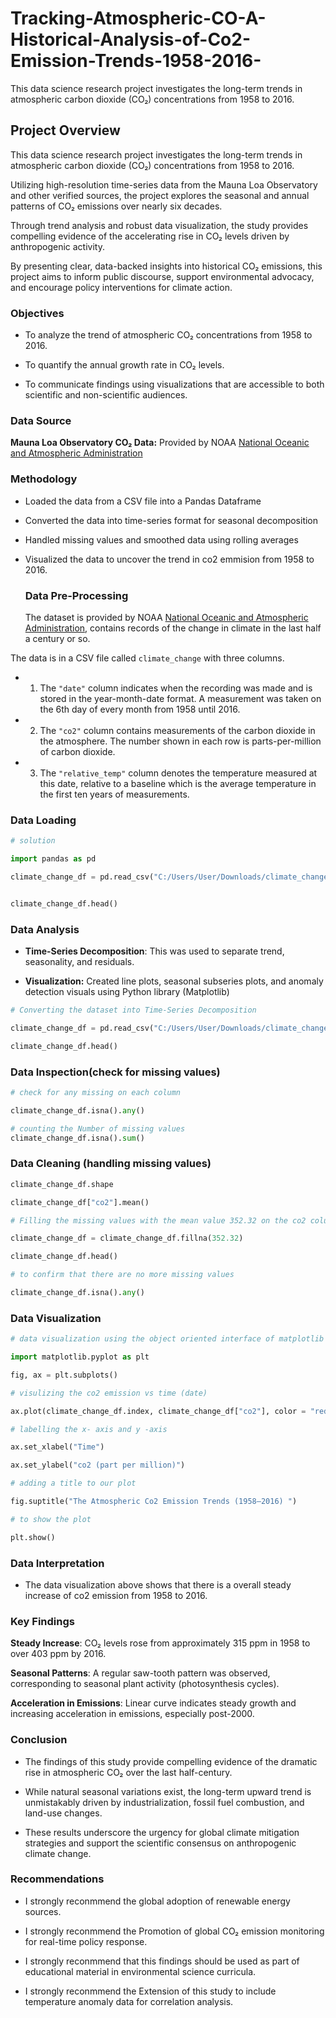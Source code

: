 # Tracking-Atmospheric-CO-A-Historical-Analysis-of-Co2-Emission-Trends-1958-2016-
This data science research project investigates the long-term trends in atmospheric carbon dioxide (CO₂) concentrations from 1958 to 2016.


## Project Overview
This data science research project investigates the long-term trends in atmospheric carbon dioxide (CO₂) concentrations from 1958 to 2016.

Utilizing high-resolution time-series data from the Mauna Loa Observatory and other verified sources, the project explores the seasonal and annual patterns of CO₂ emissions over nearly six decades.

Through trend analysis and robust data visualization, the study provides compelling evidence of the accelerating rise in CO₂ levels driven by anthropogenic activity.

By presenting clear, data-backed insights into historical CO₂ emissions, this project aims to inform public discourse, support environmental advocacy, and encourage policy interventions for climate action.

### Objectives
- To analyze the trend of atmospheric CO₂ concentrations from 1958 to 2016.

- To quantify the annual growth rate in CO₂ levels.

- To communicate findings using visualizations that are accessible to both scientific and non-scientific audiences.

### Data Source
**Mauna Loa Observatory CO₂ Data:** Provided by NOAA [National Oceanic and Atmospheric Administration](https://gml.noaa.gov/ccgg/trends/)


### Methodology
- Loaded the data from a CSV file into a Pandas Dataframe

- Converted the data into time-series format for seasonal decomposition

- Handled missing values and smoothed data using rolling averages

- Visualized the data to uncover the trend in co2 emmision from 1958 to 2016.

  ### Data Pre-Processing

  The dataset is provided by NOAA [National Oceanic and Atmospheric Administration](https://gml.noaa.gov/ccgg/trends/),  contains records of the change in climate in the last half a century or so. 

The data is in a CSV file called `climate_change` with three columns. 

- 1. The `"date"` column indicates when the recording was made and is stored in the year-month-date format.
     A measurement was taken on the 6th day of every month from 1958 until 2016. 


- 2. The  `"co2"` column contains measurements of the carbon dioxide in the atmosphere.
     The number shown in each row is parts-per-million of carbon dioxide. 


- 3. The  `"relative_temp"` column denotes the temperature measured at this date, relative to a baseline which is the average        temperature in the first ten years of measurements.
 
### Data Loading 

```python
# solution 

import pandas as pd 

climate_change_df = pd.read_csv("C:/Users/User/Downloads/climate_change.csv")


climate_change_df.head()


```

###  Data Analysis

- **Time-Series Decomposition**: This was used to separate trend, seasonality, and residuals.

- **Visualization:** Created line plots,  seasonal subseries plots, and anomaly detection visuals using Python library (Matplotlib)

```python
# Converting the dataset into Time-Series Decomposition

climate_change_df = pd.read_csv("C:/Users/User/Downloads/climate_change.csv", parse_dates = ["date"], index_col = "date" )

climate_change_df.head()

```

###  Data Inspection(check for missing values)

```python
# check for any missing on each column 

climate_change_df.isna().any()

```


```python
# counting the Number of missing values
climate_change_df.isna().sum()

```

### Data Cleaning (handling missing values) 

```python
climate_change_df.shape

```


```python
climate_change_df["co2"].mean()

```

```python
# Filling the missing values with the mean value 352.32 on the co2 column 

climate_change_df = climate_change_df.fillna(352.32)

climate_change_df.head()

```

```python
# to confirm that there are no more missing values 

climate_change_df.isna().any()

```

### Data Visualization

```python
# data visualization using the object oriented interface of matplotlib 

import matplotlib.pyplot as plt 

fig, ax = plt.subplots()

# visulizing the co2 emission vs time (date)

ax.plot(climate_change_df.index, climate_change_df["co2"], color = "red" )

# labelling the x- axis and y -axis 

ax.set_xlabel("Time")

ax.set_ylabel("co2 (part per million)")

# adding a title to our plot 

fig.suptitle("The Atmospheric Co2 Emission Trends (1958–2016) ")

# to show the plot 

plt.show()

```

###  Data Interpretation
- The data visualization above shows that there is a overall steady increase of co2 emission from 1958 to 2016.

### Key Findings 

**Steady Increase**: CO₂ levels rose from approximately 315 ppm in 1958 to over 403 ppm by 2016.

**Seasonal Patterns**: A regular saw-tooth pattern was observed, corresponding to seasonal plant activity (photosynthesis cycles).

**Acceleration in Emissions**: Linear curve indicates steady growth and increasing acceleration in emissions, especially post-2000.

### Conclusion

- The findings of this study provide compelling evidence of the dramatic rise in atmospheric CO₂ over the last half-century.

- While natural seasonal variations exist, the long-term upward trend is unmistakably driven by industrialization, fossil fuel combustion, and land-use changes. 

- These results underscore the urgency for global climate mitigation strategies and support the scientific consensus on anthropogenic climate change.

### Recommendations

- I strongly reconmmend  the global adoption of renewable energy sources.

- I strongly reconmmend the Promotion of  global CO₂ emission monitoring for real-time policy response.

- I strongly reconmmend that this  findings should be used as part of educational material in environmental science curricula.

- I strongly reconmmend the Extension of this  study to include temperature anomaly data for correlation analysis.

